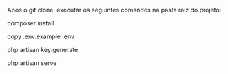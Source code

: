 Após o git clone, executar os seguintes comandos na pasta raiz do projeto:

composer install

copy .env.example .env

php artisan key:generate

php artisan serve